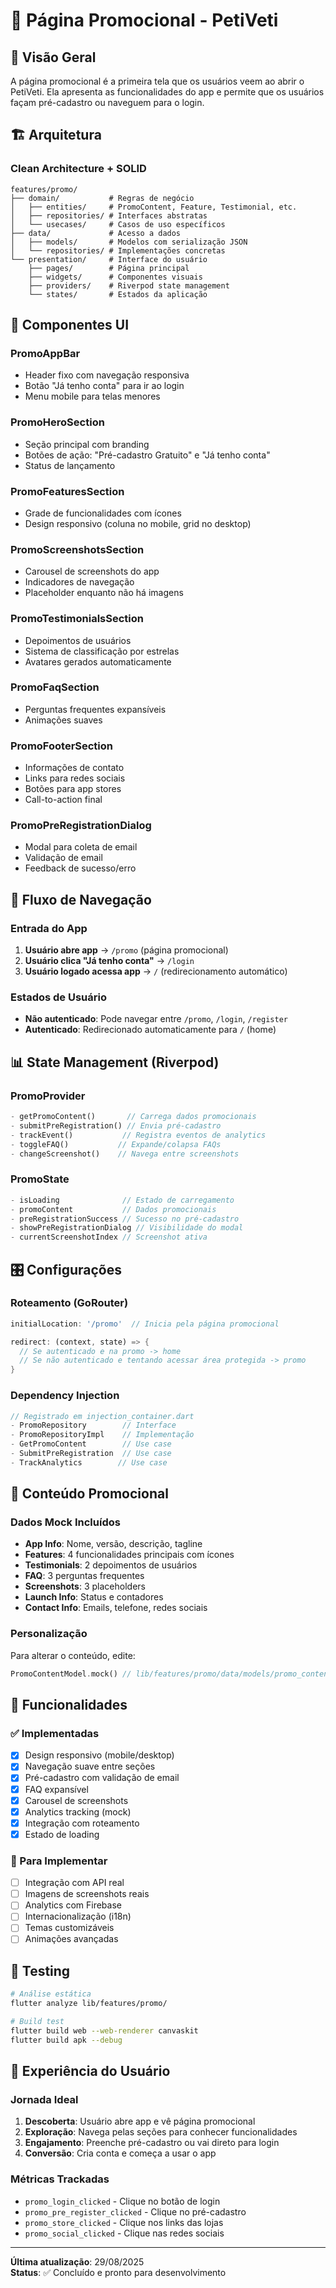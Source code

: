 # 📱 Página Promocional - PetiVeti

## 🎯 Visão Geral
A página promocional é a primeira tela que os usuários veem ao abrir o PetiVeti. Ela apresenta as funcionalidades do app e permite que os usuários façam pré-cadastro ou naveguem para o login.

## 🏗️ Arquitetura

### Clean Architecture + SOLID
```
features/promo/
├── domain/           # Regras de negócio
│   ├── entities/     # PromoContent, Feature, Testimonial, etc.
│   ├── repositories/ # Interfaces abstratas
│   └── usecases/     # Casos de uso específicos
├── data/             # Acesso a dados
│   ├── models/       # Modelos com serialização JSON
│   └── repositories/ # Implementações concretas
└── presentation/     # Interface do usuário
    ├── pages/        # Página principal
    ├── widgets/      # Componentes visuais
    ├── providers/    # Riverpod state management
    └── states/       # Estados da aplicação
```

## 🎨 Componentes UI

### PromoAppBar
- Header fixo com navegação responsiva
- Botão "Já tenho conta" para ir ao login
- Menu mobile para telas menores

### PromoHeroSection
- Seção principal com branding
- Botões de ação: "Pré-cadastro Gratuito" e "Já tenho conta"
- Status de lançamento

### PromoFeaturesSection
- Grade de funcionalidades com ícones
- Design responsivo (coluna no mobile, grid no desktop)

### PromoScreenshotsSection
- Carousel de screenshots do app
- Indicadores de navegação
- Placeholder enquanto não há imagens

### PromoTestimonialsSection
- Depoimentos de usuários
- Sistema de classificação por estrelas
- Avatares gerados automaticamente

### PromoFaqSection
- Perguntas frequentes expansíveis
- Animações suaves

### PromoFooterSection
- Informações de contato
- Links para redes sociais
- Botões para app stores
- Call-to-action final

### PromoPreRegistrationDialog
- Modal para coleta de email
- Validação de email
- Feedback de sucesso/erro

## 🔄 Fluxo de Navegação

### Entrada do App
1. **Usuário abre app** → `/promo` (página promocional)
2. **Usuário clica "Já tenho conta"** → `/login`
3. **Usuário logado acessa app** → `/` (redirecionamento automático)

### Estados de Usuário
- **Não autenticado**: Pode navegar entre `/promo`, `/login`, `/register`
- **Autenticado**: Redirecionado automaticamente para `/` (home)

## 📊 State Management (Riverpod)

### PromoProvider
```dart
- getPromoContent()       // Carrega dados promocionais
- submitPreRegistration() // Envia pré-cadastro
- trackEvent()           // Registra eventos de analytics
- toggleFAQ()           // Expande/colapsa FAQs
- changeScreenshot()    // Navega entre screenshots
```

### PromoState
```dart
- isLoading              // Estado de carregamento
- promoContent           // Dados promocionais
- preRegistrationSuccess // Sucesso no pré-cadastro
- showPreRegistrationDialog // Visibilidade do modal
- currentScreenshotIndex // Screenshot ativa
```

## 🎛️ Configurações

### Roteamento (GoRouter)
```dart
initialLocation: '/promo'  // Inicia pela página promocional

redirect: (context, state) => {
  // Se autenticado e na promo -> home
  // Se não autenticado e tentando acessar área protegida -> promo
}
```

### Dependency Injection
```dart
// Registrado em injection_container.dart
- PromoRepository        // Interface
- PromoRepositoryImpl    // Implementação
- GetPromoContent        // Use case
- SubmitPreRegistration  // Use case  
- TrackAnalytics        // Use case
```

## 📝 Conteúdo Promocional

### Dados Mock Incluídos
- **App Info**: Nome, versão, descrição, tagline
- **Features**: 4 funcionalidades principais com ícones
- **Testimonials**: 2 depoimentos de usuários
- **FAQ**: 3 perguntas frequentes
- **Screenshots**: 3 placeholders
- **Launch Info**: Status e contadores
- **Contact Info**: Emails, telefone, redes sociais

### Personalização
Para alterar o conteúdo, edite:
```dart
PromoContentModel.mock() // lib/features/promo/data/models/promo_content_model.dart
```

## 🚀 Funcionalidades

### ✅ Implementadas
- [x] Design responsivo (mobile/desktop)
- [x] Navegação suave entre seções
- [x] Pré-cadastro com validação de email
- [x] FAQ expansível
- [x] Carousel de screenshots
- [x] Analytics tracking (mock)
- [x] Integração com roteamento
- [x] Estado de loading

### 🔄 Para Implementar
- [ ] Integração com API real
- [ ] Imagens de screenshots reais
- [ ] Analytics com Firebase
- [ ] Internacionalização (i18n)
- [ ] Temas customizáveis
- [ ] Animações avançadas

## 🧪 Testing
```bash
# Análise estática
flutter analyze lib/features/promo/

# Build test
flutter build web --web-renderer canvaskit
flutter build apk --debug
```

## 📱 Experiência do Usuário

### Jornada Ideal
1. **Descoberta**: Usuário abre app e vê página promocional
2. **Exploração**: Navega pelas seções para conhecer funcionalidades
3. **Engajamento**: Preenche pré-cadastro ou vai direto para login
4. **Conversão**: Cria conta e começa a usar o app

### Métricas Trackadas
- `promo_login_clicked` - Clique no botão de login
- `promo_pre_register_clicked` - Clique no pré-cadastro
- `promo_store_clicked` - Clique nos links das lojas
- `promo_social_clicked` - Clique nas redes sociais

---

**Última atualização**: 29/08/2025  
**Status**: ✅ Concluído e pronto para desenvolvimento